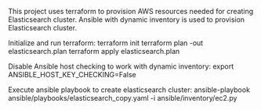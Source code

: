 This project uses terraform to provision AWS resources needed for creating Elasticsearch cluster.
Ansible with dynamic inventory is used to provision Elasticsearch cluster.

Initialize and run terraform:
    terraform init
    terraform plan -out elasticsearch.plan
    terraform apply elasticsearch.plan

Disable Ansible host checking to work with dynamic inventory:
    export ANSIBLE_HOST_KEY_CHECKING=False

Execute ansible playbook to create elasticsearch cluster:
    ansible-playbook ansible/playbooks/elasticsearch_copy.yaml -i ansible/inventory/ec2.py